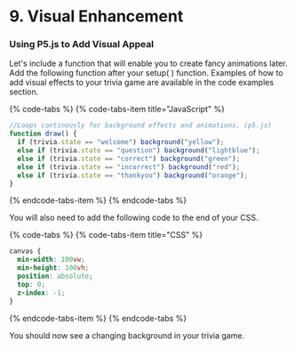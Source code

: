 # 9. Visual Enhancement

### Using P5.js to Add Visual Appeal

Let's include a function that will enable you to create fancy animations later. Add the following function after your setup\( \) function. Examples of how to add visual effects to your trivia game are available in the code examples section.

{% code-tabs %}
{% code-tabs-item title="JavaScript" %}
```javascript
//Loops continously for background effects and animations. (p5.js)
function draw() {
  if (trivia.state == "welcome") background("yellow");
  else if (trivia.state == "question") background("lightblue");
  else if (trivia.state == "correct") background("green");
  else if (trivia.state == "incorrect") background("red");
  else if (trivia.state == "thankyou") background("orange");
}
```
{% endcode-tabs-item %}
{% endcode-tabs %}

You will also need to add the following code to the end of your CSS.

{% code-tabs %}
{% code-tabs-item title="CSS" %}
```css
canvas {
  min-width: 100vw;
  min-height: 100vh; 
  position: absolute;
  top: 0;
  z-index: -1;
}
```
{% endcode-tabs-item %}
{% endcode-tabs %}

You should now see a changing background in your trivia game.

